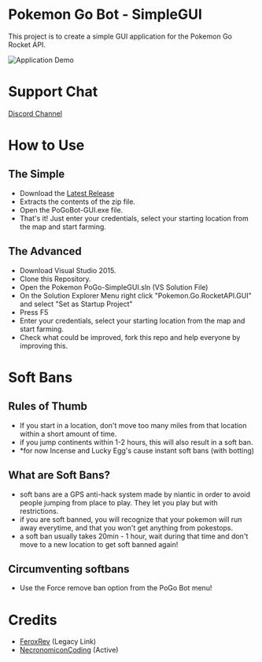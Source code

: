 # Pokemon Go Bot - SimpleGUI
This project is to create a simple GUI application for the Pokemon Go Rocket API.

![Application Demo](http://i.imgur.com/4jNsHUk.png)

# Support Chat
[Discord Channel](https://discord.gg/hEdUFqv)

# How to Use
## The Simple
- Download the [Latest Release](https://github.com/Novalys/PokemonGo-Bot-SimpleGUI/releases/latest)
- Extracts the contents of the zip file.
- Open the PoGoBot-GUI.exe file.
- That's it! Just enter your credentials, select your starting location from the map and start farming.

## The Advanced
- Download Visual Studio 2015.
- Clone this Repository.
- Open the Pokemon PoGo-SimpleGUI.sln (VS Solution File)
- On the Solution Explorer Menu right click "Pokemon.Go.RocketAPI.GUI" and select "Set as Startup Project"
- Press F5
- Enter your credentials, select your starting location from the map and start farming.
- Check what could be improved, fork this repo and help everyone by improving this.

# Soft Bans 
## Rules of Thumb
- If you start in a location, don't move too many miles from that location within a short amount of time.
- if you jump continents within 1-2 hours, this will also result in a soft ban.
- *for now Incense and Lucky Egg's cause instant soft bans (with botting)

## What are Soft Bans?
- soft bans are a GPS anti-hack system made by niantic in order to avoid people jumping from place to play. They let you play but with restrictions.
- if you are soft banned, you will recognize that your pokemon will run away everytime, and that you won't get anything from pokestops.
- a soft ban usually takes 20min - 1 hour, wait during that time and don't move to a new location to get soft banned again!

## Circumventing softbans
 - Use the Force remove ban option from the PoGo Bot menu!

# Credits
- [FeroxRev](https://github.com/FeroxRev/Pokemon-Go-Rocket-API) (Legacy Link)
- [NecronomiconCoding](https://github.com/NecronomiconCoding/Pokemon-Go-Bot) (Active)
